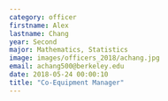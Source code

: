 ```yaml
---
category: officer
firstname: Alex
lastname: Chang
year: Second
major: Mathematics, Statistics
image: images/officers_2018/achang.jpg
email: achang500@berkeley.edu
date: 2018-05-24 00:00:10
title: "Co-Equipment Manager"
---
```

